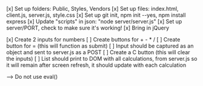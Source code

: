 [x] Set up folders: Public, Styles, Vendors
[x] Set up files: index.html, client.js, server.js, style.css
[x] Set up git init, npm init --yes, npm install express
[x] Update "scripts" in json: "node server/server.js"
[x] Set up server/PORT, check to make sure it's working!
[x] Bring in jQuery

[x] Create 2 inputs for numbers
[ ] Create buttons for + - * /
[ ] Create button for = (this will function as submit)
[ ] Input should be captured as an object and sent to server.js as a POST
[ ] Create a C button (this will clear the inputs)
[ ] List should print to DOM with all calculations, from server.js so it will  remain after screen refresh, it should update with each calculation

--> Do not use eval()
